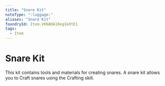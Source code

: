 ```yaml
---
title: "Snare Kit"
noteType: ":luggage:"
aliases: "Snare Kit"
foundryId: Item.VKNADA18egIeOtE1
tags:
  - Item
---
```


# Snare Kit

This kit contains tools and materials for creating snares. A snare kit allows you to Craft snares using the Crafting skill.
